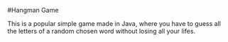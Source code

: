 #Hangman Game

This is a popular simple game made in Java, where you have to guess all the letters of a random chosen word
without losing all your lifes.